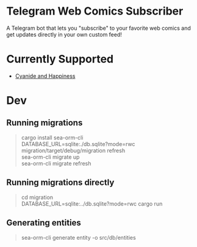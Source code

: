 # Telegram Web Comics Subscriber

A Telegram bot that lets you "subscribe" to your favorite web comics and get updates directly in your own custom feed!

# Currently Supported
- [Cyanide and Happiness](http://explosm.net/comics/latest)

# Dev
## Running migrations
> cargo install sea-orm-cli  
> DATABASE_URL=sqlite:./db.sqlite?mode=rwc migration/target/debug/migration refresh  
> sea-orm-cli migrate up  
> sea-orm-cli migrate refresh  

## Running migrations directly
> cd migration  
> DATABASE_URL=sqlite:../db.sqlite?mode=rwc cargo run  

## Generating entities
> sea-orm-cli generate entity -o src/db/entities  
